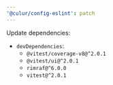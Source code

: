 ```yaml
---
'@culur/config-eslint': patch
---
```


Update dependencies:

- `devDependencies`:
  - `@vitest/coverage-v8@^2.0.1`
  - `@vitest/ui@^2.0.1`
  - `rimraf@^6.0.0`
  - `vitest@^2.0.1`
